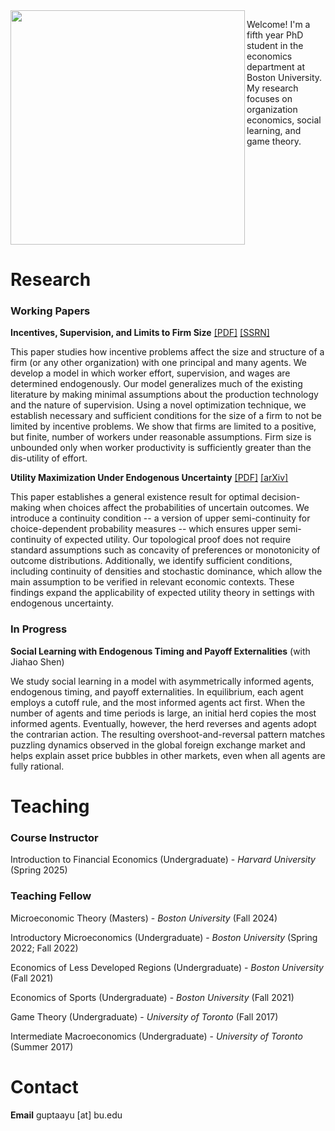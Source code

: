 <img class = "image" align = "left" style = "width:375px; max-width:100%" src = "/Images/Gupta - Large.jpg"/>

Welcome! I'm a fifth year PhD student in the economics department at Boston University. My research focuses on organization economics, social learning, and game theory.

<br clear = "left" />

# Research

### Working Papers

**Incentives, Supervision, and Limits to Firm Size** <a href = "Files/Paper.pdf" target = "_blank" rel = "noopener noreferrer">[PDF]</a> <a href = "http://ssrn.com/abstract=5182004" target = "_blank" rel = "noopener noreferrer">[SSRN]</a>

This paper studies how incentive problems affect the size and structure of a firm (or any other organization) with one principal and many agents. We develop a model in which worker effort, supervision, and wages are determined endogenously. Our model generalizes much of the existing literature by making minimal assumptions about the production technology and the nature of supervision. Using a novel optimization technique, we establish necessary and sufficient conditions for the size of a firm to not be limited by incentive problems. We show that firms are limited to a positive, but finite, number of workers under reasonable assumptions. Firm size is unbounded only when worker productivity is sufficiently greater than the dis-utility of effort.


**Utility Maximization Under Endogenous Uncertainty** <a href = "Files/Note.pdf" target = "_blank" rel = "noopener noreferrer">[PDF]</a> <a href = "http://arxiv.org/abs/2505.06846" target = "_blank" rel = "noopener noreferrer">[arXiv]</a>

This paper establishes a general existence result for optimal decision-making when choices affect the probabilities of uncertain outcomes. We introduce a continuity condition -- a version of upper semi-continuity for choice-dependent probability measures -- which ensures upper semi-continuity of expected utility. Our topological proof does not require standard assumptions such as concavity of preferences or monotonicity of outcome distributions. Additionally, we identify sufficient conditions, including continuity of densities and stochastic dominance, which allow the main assumption to be verified in relevant economic contexts. These findings expand the applicability of expected utility theory in settings with endogenous uncertainty.


### In Progress

**Social Learning with Endogenous Timing and Payoff Externalities** (with Jiahao Shen)

We study social learning in a model with asymmetrically informed agents, endogenous timing, and payoff externalities. In equilibrium, each agent employs a cutoff rule, and the most informed agents act first. When the number of agents and time periods is large, an initial herd copies the most informed agents. Eventually, however, the herd reverses and agents adopt the contrarian action. The resulting overshoot-and-reversal pattern matches puzzling dynamics observed in the global foreign exchange market and helps explain asset price bubbles in other markets, even when all agents are fully rational.


# Teaching

### Course Instructor

Introduction to Financial Economics (Undergraduate) - _Harvard University_ (Spring 2025)

### Teaching Fellow

Microeconomic Theory (Masters) - _Boston University_ (Fall 2024)

Introductory Microeconomics (Undergraduate) - _Boston University_ (Spring 2022; Fall 2022)

Economics of Less Developed Regions (Undergraduate) - _Boston University_ (Fall 2021)

Economics of Sports (Undergraduate) - _Boston University_ (Fall 2021)

Game Theory (Undergraduate) - _University of Toronto_ (Fall 2017)

Intermediate Macroeconomics (Undergraduate) - _University of Toronto_ (Summer 2017)

# Contact

**Email** guptaayu [at] bu.edu
